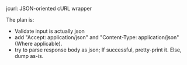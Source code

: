 jcurl: JSON-oriented cURL wrapper

The plan is:

- Validate input is actually json
- add "Accept: application/json" and "Content-Type: application/json" (Where applicable).
- try to parse response body as json; If successful, pretty-print it. Else, dump as-is.
